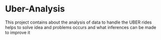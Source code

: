 # Uber-Analysis
This project contains about the analysis of data to handle the UBER rides helps to solve idea and problems occurs and what inferences can be made to improve it
